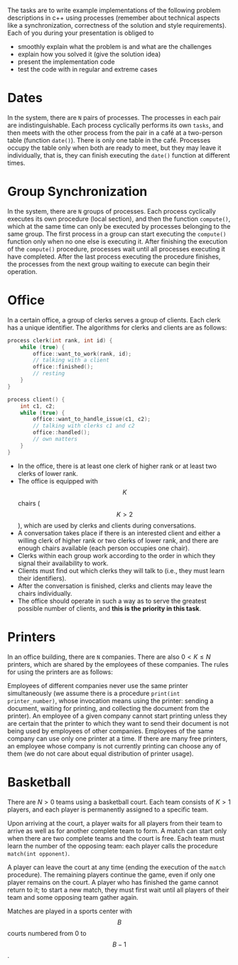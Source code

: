 The tasks are to write example implementations of the following problem descriptions in c++ using processes (remember about technical aspects like a synchronization, 
correctness of the solution and style requirements). Each of you during your presentation is obliged to
- smoothly explain what the problem is and what are the challenges
- explain how you solved it (give the solution idea)
- present the implementation code
- test the code with in regular and extreme cases

#  Dates

In the system, there are `N` pairs of processes. 
The processes in each pair are indistinguishable. 
Each process cyclically performs its own `tasks`, and then meets with the other process from the pair in a café at a two-person table (function `date()`). 
There is only one table in the café. Processes occupy the table only when both are ready to meet, but they may leave it individually, that is, 
they can finish executing the `date()` function at different times.

# Group Synchronization

In the system, there are `N` groups of processes. 
Each process cyclically executes its own procedure (local section), and then the function  `compute()`, 
which at the same time can only be executed by processes belonging to the same group. 
The first process in a group can start executing the `compute()` function only when no one else is executing it. 
After finishing the execution of the `compute()` procedure, 
processes wait until all processes executing it have completed. 
After the last process executing the procedure finishes, the processes from the next group waiting to execute can begin their operation.

# Office

In a certain office, a group of clerks serves a group of clients. Each clerk has a unique identifier. The algorithms for clerks and clients are as follows:
```cpp
process clerk(int rank, int id) {
    while (true) {
        office::want_to_work(rank, id);
        // talking with a client
        office::finished();
        // resting
    }
}

process client() {
    int c1, c2;
    while (true) {
        office::want_to_handle_issue(c1, c2);
        // talking with clerks c1 and c2
        office::handled();
        // own matters
    }
}
```


- In the office, there is at least one clerk of higher rank or at least two clerks of lower rank.
- The office is equipped with $$K$$ chairs ($$K > 2$$), which are used by clerks and clients during conversations.
- A conversation takes place if there is an interested client and either a willing clerk of higher rank or two clerks of lower rank, and there are enough chairs available (each person occupies one chair).
- Clerks within each group work according to the order in which they signal their availability to work.
- Clients must find out which clerks they will talk to (i.e., they must learn their identifiers).
- After the conversation is finished, clerks and clients may leave the chairs individually.
- The office should operate in such a way as to serve the greatest possible number of clients, and **this is the priority in this task**.

# Printers 

In an office building, there are `N` companies. There are also $`0 < K \le N`$ printers, which are shared by the employees of these companies. The rules for using the printers are as follows:

Employees of different companies never use the same printer simultaneously (we assume there is a procedure `print(int printer_number)`, whose invocation means using the printer: sending a document, waiting for printing, and collecting the document from the printer). An employee of a given company cannot start printing unless they are certain that the printer to which they want to send their document is not being used by employees of other companies. Employees of the same company can use only one printer at a time. If there are many free printers, an employee whose company is not currently printing can choose any of them (we do not care about equal distribution of printer usage).



# Basketball 

There are $`N > 0`$ teams using a basketball court. Each team consists of $`K > 1`$ players, and each player is permanently assigned to a specific team.

Upon arriving at the court, a player waits for all players from their team to arrive as well as for another complete team to form. A match can start only when there are two complete teams and the court is free. Each team must learn the number of the opposing team: each player calls the procedure `match(int opponent)`.

A player can leave the court at any time (ending the execution of the `match` procedure). The remaining players continue the game, even if only one player remains on the court. A player who has finished the game cannot return to it; to start a new match, they must first wait until all players of their team and some opposing team gather again.

Matches are played in a sports center with $$B$$ courts numbered from 0 to $$B - 1$$.

